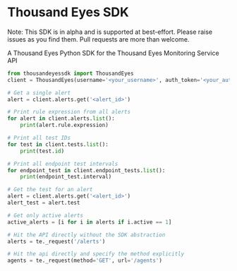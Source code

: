 # Thousand Eyes SDK

Note: This SDK is in alpha and is supported at best-effort. Please raise issues as you find them. Pull requests are more than welcome.

A Thousand Eyes Python SDK for the Thousand Eyes Monitoring Service API

``` python
from thousandeyessdk import ThousandEyes
client = ThousandEyes(username='<your_username>', auth_token='<your_auth_token>')

# Get a single alert
alert = client.alerts.get('<alert_id>')

# Print rule expression from all alerts
for alert in client.alerts.list():
    print(alert.rule.expression)

# Print all test IDs
for test in client.tests.list():
    print(test.id)

# Print all endpoint test intervals
for endpoint_test in client.endpoint_tests.list():
    print(endpoint_test.interval)

# Get the test for an alert
alert = client.alerts.get('<alert_id>')
alert_test = alert.test

# Get only active alerts
active_alerts = [i for i in alerts if i.active == 1]

# Hit the API directly without the SDK abstraction
alerts = te._request('/alerts')

# Hit the api directly and specify the method explicitly
agents = te._request(method='GET', url='/agents')
```
